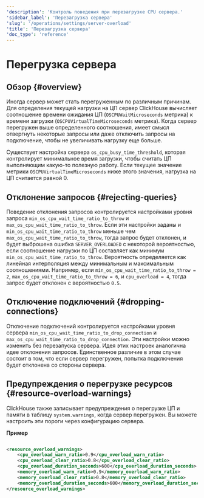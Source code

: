 ```yaml
---
'description': 'Контроль поведения при перезагрузке CPU сервера.'
'sidebar_label': 'Перезагрузка сервера'
'slug': '/operations/settings/server-overload'
'title': 'Перезагрузка сервера'
'doc_type': 'reference'
---
```

# Перегрузка сервера

## Обзор {#overview}

Иногда сервер может стать перегруженным по различным причинам. Для определения текущей нагрузки на ЦП
сервер ClickHouse вычисляет соотношение времени ожидания ЦП (`OSCPUWaitMicroseconds` метрика) к времени загрузки
(`OSCPUVirtualTimeMicroseconds` метрика). Когда сервер перегружен выше определенного соотношения,
имеет смысл отвергнуть некоторые запросы или даже отключить запросы на подключение, чтобы не увеличивать нагрузку еще больше.

Существует настройка сервера `os_cpu_busy_time_threshold`, которая контролирует минимальное время загрузки, чтобы считать ЦП
выполняющим какую-то полезную работу. Если текущее значение метрики `OSCPUVirtualTimeMicroseconds` ниже этого значения,
нагрузка на ЦП считается равной 0.

## Отклонение запросов {#rejecting-queries}

Поведение отклонения запросов контролируется настройками уровня запроса `min_os_cpu_wait_time_ratio_to_throw` и
`max_os_cpu_wait_time_ratio_to_throw`. Если эти настройки заданы и `min_os_cpu_wait_time_ratio_to_throw` меньше
чем `max_os_cpu_wait_time_ratio_to_throw`, тогда запрос будет отклонен, и будет выброшена ошибка `SERVER_OVERLOADED`
с некоторой вероятностью, если соотношение нагрузки по ЦП составляет как минимум `min_os_cpu_wait_time_ratio_to_throw`. Вероятность
определяется как линейная интерполяция между минимальным и максимальным соотношениями. Например, если `min_os_cpu_wait_time_ratio_to_throw = 2`,
`max_os_cpu_wait_time_ratio_to_throw = 6`, и `cpu_overload = 4`, тогда запрос будет отклонен с вероятностью `0.5`.

## Отключение подключений {#dropping-connections}

Отключение подключений контролируется настройками уровня сервера `min_os_cpu_wait_time_ratio_to_drop_connection` и
`max_os_cpu_wait_time_ratio_to_drop_connection`. Эти настройки можно изменить без перезапуска сервера. Идея этих
настроек аналогична идее отклонения запросов. Единственное различие в этом случае состоит в том, что если сервер перегружен,
попытка подключения будет отклонена со стороны сервера.

## Предупреждения о перегрузке ресурсов {#resource-overload-warnings}

ClickHouse также записывает предупреждения о перегрузке ЦП и памяти в таблицу `system.warnings`, когда сервер перегружен. Вы можете
настроить эти пороги через конфигурацию сервера.

**Пример**

```xml

<resource_overload_warnings>
    <cpu_overload_warn_ratio>0.9</cpu_overload_warn_ratio>
    <cpu_overload_clear_ratio>0.8</cpu_overload_clear_ratio>
    <cpu_overload_duration_seconds>600</cpu_overload_duration_seconds>
    <memory_overload_warn_ratio>0.9</memory_overload_warn_ratio>
    <memory_overload_clear_ratio>0.8</memory_overload_clear_ratio>
    <memory_overload_duration_seconds>600</memory_overload_duration_seconds>
</resource_overload_warnings>
```